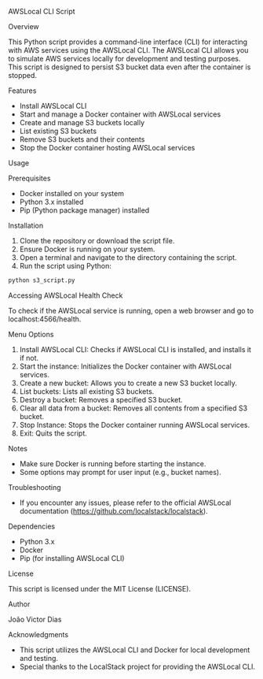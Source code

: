 AWSLocal CLI Script

Overview

This Python script provides a command-line interface (CLI) for interacting with AWS services using the AWSLocal CLI. The AWSLocal CLI allows you to simulate AWS services locally for development and testing purposes. This script is designed to persist S3 bucket data even after the container is stopped.

Features

- Install AWSLocal CLI
- Start and manage a Docker container with AWSLocal services
- Create and manage S3 buckets locally
- List existing S3 buckets
- Remove S3 buckets and their contents
- Stop the Docker container hosting AWSLocal services

Usage

Prerequisites

- Docker installed on your system
- Python 3.x installed
- Pip (Python package manager) installed

Installation

1. Clone the repository or download the script file.
2. Ensure Docker is running on your system.
3. Open a terminal and navigate to the directory containing the script.
4. Run the script using Python:

```bash
python s3_script.py
```


Accessing AWSLocal Health Check

To check if the AWSLocal service is running, open a web browser and go to localhost:4566/health.

Menu Options

1. Install AWSLocal CLI: Checks if AWSLocal CLI is installed, and installs it if not.
2. Start the instance: Initializes the Docker container with AWSLocal services.
3. Create a new bucket: Allows you to create a new S3 bucket locally.
4. List buckets: Lists all existing S3 buckets.
5. Destroy a bucket: Removes a specified S3 bucket.
6. Clear all data from a bucket: Removes all contents from a specified S3 bucket.
7. Stop Instance: Stops the Docker container running AWSLocal services.
0. Exit: Quits the script.

Notes

- Make sure Docker is running before starting the instance.
- Some options may prompt for user input (e.g., bucket names).

Troubleshooting

- If you encounter any issues, please refer to the official AWSLocal documentation (https://github.com/localstack/localstack).

Dependencies

- Python 3.x
- Docker
- Pip (for installing AWSLocal CLI)

License

This script is licensed under the MIT License (LICENSE).

Author

João Victor Dias

Acknowledgments

- This script utilizes the AWSLocal CLI and Docker for local development and testing.
- Special thanks to the LocalStack project for providing the AWSLocal CLI.
